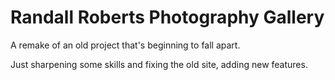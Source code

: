 # Randall Roberts Photography Gallery

A remake of an old project that's beginning to fall apart.

Just sharpening some skills and fixing the old site, adding new features.
